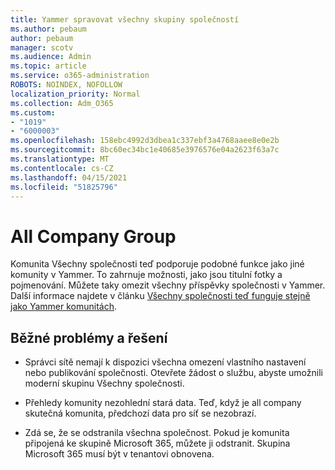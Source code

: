 ```yaml
---
title: Yammer spravovat všechny skupiny společností
ms.author: pebaum
author: pebaum
manager: scotv
ms.audience: Admin
ms.topic: article
ms.service: o365-administration
ROBOTS: NOINDEX, NOFOLLOW
localization_priority: Normal
ms.collection: Adm_O365
ms.custom:
- "1019"
- "6000003"
ms.openlocfilehash: 158ebc4992d3dbea1c337ebf3a4768aaee8e0e2b
ms.sourcegitcommit: 8bc60ec34bc1e40685e3976576e04a2623f63a7c
ms.translationtype: MT
ms.contentlocale: cs-CZ
ms.lasthandoff: 04/15/2021
ms.locfileid: "51825796"
---
```

# <a name="all-company-group"></a>All Company Group

Komunita Všechny společnosti teď podporuje podobné funkce jako jiné komunity v Yammer. To zahrnuje možnosti, jako jsou titulní fotky a pojmenování. Můžete taky omezit všechny příspěvky společnosti v Yammer. Další informace najdete v článku [Všechny společnosti teď funguje stejně jako Yammer komunitách](https://docs.microsoft.com/yammer/manage-yammer-groups/yammer-all-company-yammer-community).

## <a name="common-issues-and-solutions"></a>Běžné problémy a řešení

- Správci sítě nemají k dispozici všechna omezení vlastního nastavení nebo publikování společnosti. Otevřete žádost o službu, abyste umožnili moderní skupinu Všechny společnosti.

- Přehledy komunity nezohlední stará data. Teď, když je all company skutečná komunita, předchozí data pro síť se nezobrazí.

- Zdá se, že se odstranila všechna společnost. Pokud je komunita připojená ke skupině Microsoft 365, můžete ji odstranit. Skupina Microsoft 365 musí být v tenantovi obnovena.

